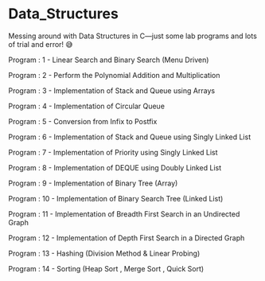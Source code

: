 # Data_Structures
Messing around with Data Structures in C—just some lab programs and lots of trial and error! 😅

Program : 1 - Linear Search and Binary Search (Menu Driven)

Program : 2 - Perform the Polynomial Addition and Multiplication

Program : 3 - Implementation of Stack and Queue using Arrays

Program : 4 - Implementation of Circular Queue

Program : 5 - Conversion from Infix to Postfix

Program : 6 - Implementation of Stack and Queue using Singly Linked List

Program : 7 - Implementation of Priority using Singly Linked List

Program : 8 - Implementation of DEQUE using Doubly Linked List

Program : 9 - Implementation of Binary Tree (Array)

Program : 10 - Implementation of Binary Search Tree (Linked List)

Program : 11 - Implementation of Breadth First Search in an Undirected Graph

Program : 12 - Implementation of Depth First Search in a Directed Graph

Program : 13 - Hashing (Division Method & Linear Probing)

Program : 14 - Sorting (Heap Sort , Merge Sort , Quick Sort)

